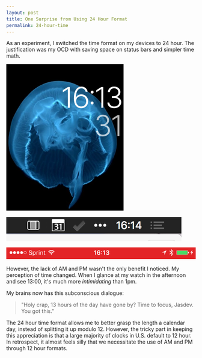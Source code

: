 ```yaml
---
layout: post
title: One Surprise from Using 24 Hour Format
permalink: 24-hour-time
---
```


As an experiment, I switched the time format on my devices to 24 hour. The justification was my OCD with saving space on status bars and simpler time math.

![watchOS Watch Face](/public/images/watchos_face.png)

![OS X Menu Bar](/public/images/osx_status_bar.png)

![iOS Status Bar](/public/images/ios_status_bar.png)

However, the lack of AM and PM wasn't the only benefit I noticed. My perception of time changed. When I glance at my watch in the afternoon and see 13:00, it's much more _intimidating_ than 1pm.

My brains now has this subconscious dialogue:
> "Holy crap, 13 hours of the day have gone by? Time to focus, Jasdev. You got this."

The 24 hour time format allows me to better grasp the length a calendar day, instead of splitting it up modulo 12. However, the tricky part in keeping this appreciation is that a large majority of clocks in U.S. default to 12 hour. In retrospect, it almost feels silly that we necessitate the use of AM and PM through 12 hour formats.
